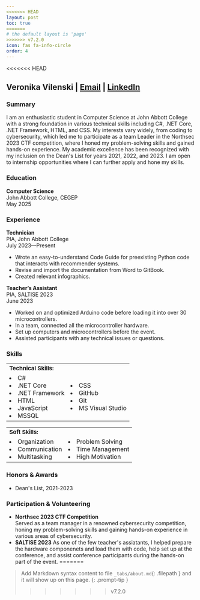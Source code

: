 ```yaml
---
<<<<<<< HEAD
layout: post
toc: true
=======
# the default layout is 'page'
>>>>>>> v7.2.0
icon: fas fa-info-circle
order: 4
---
```


<<<<<<< HEAD

## Veronika Vilenski | [Email](mailto:v.vilenski@gmail.com) | [LinkedIn](https://www.linkedin.com/in/veronikavilenski)

### Summary
I am an enthusiastic student in Computer Science at John Abbott College with a strong foundation in various technical skills including C#, .NET Core, .NET Framework, HTML, and CSS. My interests vary widely, from coding to cybersecurity, which led me to participate as a team Leader in the Northsec 2023 CTF competition, where I honed my problem-solving skills and gained hands-on experience. My academic excellence has been recognized with my inclusion on the Dean's List for years 2021, 2022, and 2023. I am open to internship opportunities where I can further apply and hone my skills.

### Education
**Computer Science**  
John Abbott College, CEGEP  
May 2025

### Experience 
**Technician**  
PIA, John Abbott College  
July 2023—Present   
- Wrote an easy-to-understand Code Guide for preexisting Python code that interacts with recommender systems.
- Revise and import the documentation from Word to GitBook.
- Created relevant infographics.

**Teacher’s Assistant**  
PIA, SALTISE 2023  
June 2023  
- Worked on and optimized Arduino code before loading it into over 30 microcontrollers.
- In a team, connected all the microcontroller hardware.
- Set up computers and microcontrollers before the event.
- Assisted participants with any technical issues or questions.

### Skills
<table border="0">
 <tr>
    <td><b style="font-size:15px">Technical Skills: </b></td>
 </tr>
 <tr>
    <td><li>C#</li>
        <li>.NET Core </li>
        <li>.NET Framework </li>
        <li>HTML</li>
        <li>JavaScript</li>
        <li>MSSQL</li>
    </td>
    <td><li>CSS</li>
        <li>GitHub</li>
        <li>Git</li>
        <li>MS Visual Studio</li>
    </td>
 </tr>
</table>

 <table border="0">
 <tr>
    <td><b style="font-size:15px">Soft Skills: </b></td>
 </tr>
 <tr>
    <td><li>Organization</li>
        <li>Communication</li>
        <li>Multitasking</li>
    </td>
    <td><li>Problem Solving</li>
        <li>Time Management</li>
        <li>High Motivation</li>
    </td>
 </tr>
</table>

### Honors & Awards
- Dean's List, 2021-2023

### Participation & Volunteering
- **Northsec 2023 CTF Competition**  
Served as a team manager in a renowned cybersecurity competition, honing my problem-solving skills and gaining hands-on experience in various areas of cybersecurity.
- **SALTISE 2023**
As one of the few teacher's assiatants, I helped prepare the hardware componenets and load them with code, help set up at the conference, and assist conference participants during the hands-on part of the event.
=======
> Add Markdown syntax content to file `_tabs/about.md`{: .filepath } and it will show up on this page.
{: .prompt-tip }
>>>>>>> v7.2.0

